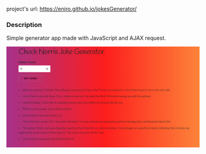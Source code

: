 project's url: https://eniro.github.io/jokesGenerator/

<h3>Description</h3>

Simple generator app made with JavaScript and AJAX request.

![capture](https://github.com/eniro/jokesGenerator/blob/master/docs/Capture.PNG)
